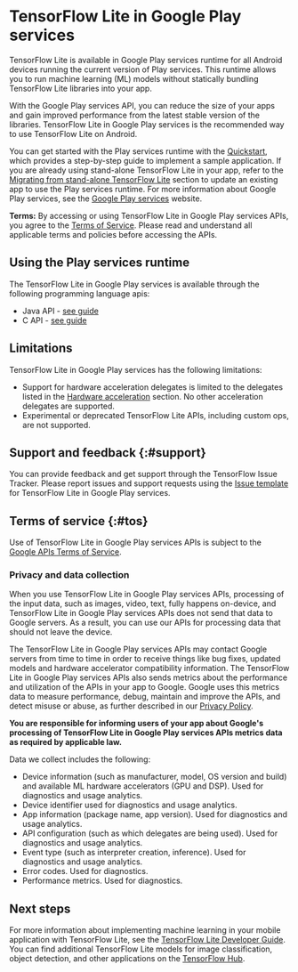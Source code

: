 # TensorFlow Lite in Google Play services

TensorFlow Lite is available in Google Play services runtime for all Android
devices running the current version of Play services. This runtime allows you to
run machine learning (ML) models without statically bundling TensorFlow Lite
libraries into your app.

With the Google Play services API, you can reduce the size of your apps and gain
improved performance from the latest stable version of the libraries. TensorFlow
Lite in Google Play services is the recommended way to use TensorFlow Lite on
Android.

You can get started with the Play services runtime with the
[Quickstart](../android/quickstart), which provides a step-by-step guide to
implement a sample application. If you are already using stand-alone TensorFlow
Lite in your app, refer to the
[Migrating from stand-alone TensorFlow Lite](#migrating) section to update an
existing app to use the Play services runtime. For more information about Google
Play services, see the
[Google Play services](https://developers.google.com/android/guides/overview)
website.

<aside class="note"> <b>Terms:</b> By accessing or using TensorFlow Lite in
Google Play services APIs, you agree to the <a href="#tos">Terms of Service</a>.
Please read and understand all applicable terms and policies before accessing
the APIs. </aside>

## Using the Play services runtime

The TensorFlow Lite in Google Play services is available through the following
programming language apis:

-   Java API - [see guide](../android/java)
-   C API - [see guide](../android/native)

## Limitations

TensorFlow Lite in Google Play services has the following limitations:

*   Support for hardware acceleration delegates is limited to the delegates
    listed in the [Hardware acceleration](#hardware-acceleration) section. No
    other acceleration delegates are supported.
*   Experimental or deprecated TensorFlow Lite APIs, including custom ops, are
    not supported.

## Support and feedback {:#support}

You can provide feedback and get support through the TensorFlow Issue Tracker.
Please report issues and support requests using the
[Issue template](https://github.com/tensorflow/tensorflow/issues/new?title=TensorFlow+Lite+in+Play+Services+issue&template=tflite-in-play-services.md)
for TensorFlow Lite in Google Play services.

## Terms of service {:#tos}

Use of TensorFlow Lite in Google Play services APIs is subject to the
[Google APIs Terms of Service](https://developers.google.com/terms/).

### Privacy and data collection

When you use TensorFlow Lite in Google Play services APIs, processing of the
input data, such as images, video, text, fully happens on-device, and TensorFlow
Lite in Google Play services APIs does not send that data to Google servers. As
a result, you can use our APIs for processing data that should not leave the
device.

The TensorFlow Lite in Google Play services APIs may contact Google servers from
time to time in order to receive things like bug fixes, updated models and
hardware accelerator compatibility information. The TensorFlow Lite in Google
Play services APIs also sends metrics about the performance and utilization of
the APIs in your app to Google. Google uses this metrics data to measure
performance, debug, maintain and improve the APIs, and detect misuse or abuse,
as further described in our
[Privacy Policy](https://policies.google.com/privacy).

**You are responsible for informing users of your app about Google's processing
of TensorFlow Lite in Google Play services APIs metrics data as required by
applicable law.**

Data we collect includes the following:

+   Device information (such as manufacturer, model, OS version and build) and
    available ML hardware accelerators (GPU and DSP). Used for diagnostics and
    usage analytics.
+   Device identifier used for diagnostics and usage analytics.
+   App information (package name, app version). Used for diagnostics and usage
    analytics.
+   API configuration (such as which delegates are being used). Used for
    diagnostics and usage analytics.
+   Event type (such as interpreter creation, inference). Used for diagnostics
    and usage analytics.
+   Error codes. Used for diagnostics.
+   Performance metrics. Used for diagnostics.

## Next steps

For more information about implementing machine learning in your mobile
application with TensorFlow Lite, see the
[TensorFlow Lite Developer Guide](https://www.tensorflow.org/lite/guide). You
can find additional TensorFlow Lite models for image classification, object
detection, and other applications on the
[TensorFlow Hub](https://tfhub.dev/s?deployment-format=lite).
